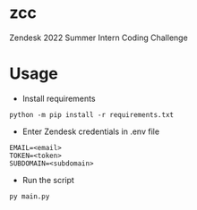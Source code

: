 # zcc
Zendesk 2022 Summer Intern Coding Challenge

# Usage
* Install requirements
```
python -m pip install -r requirements.txt
```
* Enter Zendesk credentials in .env file
```
EMAIL=<email>
TOKEN=<token>
SUBDOMAIN=<subdomain>
```
* Run the script
```
py main.py
```
